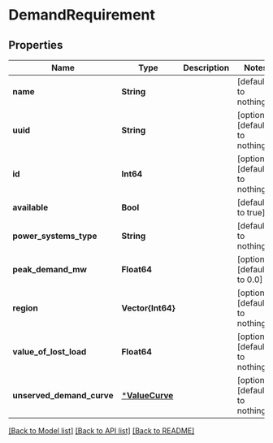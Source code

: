 # DemandRequirement


## Properties
Name | Type | Description | Notes
------------ | ------------- | ------------- | -------------
**name** | **String** |  | [default to nothing]
**uuid** | **String** |  | [optional] [default to nothing]
**id** | **Int64** |  | [optional] [default to nothing]
**available** | **Bool** |  | [default to true]
**power_systems_type** | **String** |  | [default to nothing]
**peak_demand_mw** | **Float64** |  | [optional] [default to 0.0]
**region** | **Vector{Int64}** |  | [optional] [default to nothing]
**value_of_lost_load** | **Float64** |  | [optional] [default to nothing]
**unserved_demand_curve** | [***ValueCurve**](ValueCurve.md) |  | [optional] [default to nothing]


[[Back to Model list]](../README.md#models) [[Back to API list]](../README.md#api-endpoints) [[Back to README]](../README.md)


